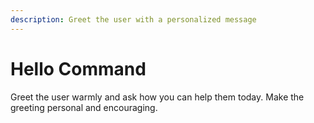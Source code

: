 ```yaml
---
description: Greet the user with a personalized message
---
```


# Hello Command

Greet the user warmly and ask how you can help them today. Make the greeting personal and encouraging.